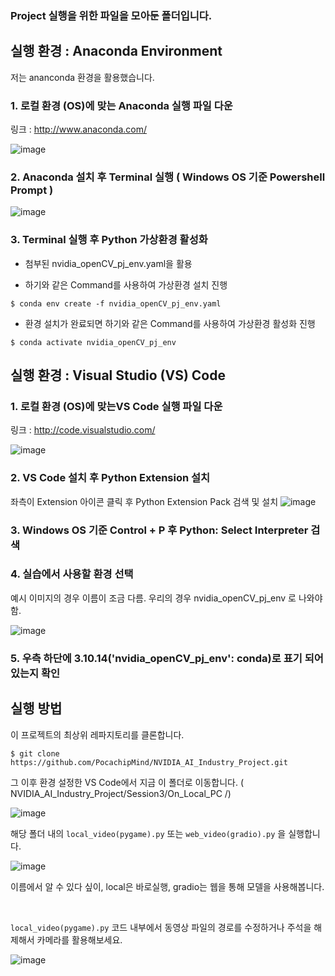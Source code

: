 ### Project 실행을 위한 파일을 모아둔 폴더입니다.

## 실행 환경 : Anaconda Environment

저는 ananconda 환경을 활용했습니다.

### 1. 로컬 환경 (OS)에 맞는 Anaconda 실행 파일 다운

링크 : http://www.anaconda.com/

![image](https://github.com/user-attachments/assets/eef74a9d-5c5b-4746-9fc0-fe6839dc87ca)


### 2. Anaconda 설치 후 Terminal 실행 ( Windows OS 기준 Powershell Prompt )

![image](https://github.com/user-attachments/assets/e50acb0e-1f3c-43d4-8700-df1366890a45)

### 3. Terminal 실행 후 Python 가상환경 활성화

- 첨부된 nvidia_openCV_pj_env.yaml을 활용
  
- 하기와 같은 Command를 사용하여 가상환경 설치 진행
```
$ conda env create -f nvidia_openCV_pj_env.yaml
```
- 환경 설치가 완료되면 하기와 같은 Command를 사용하여 가상환경 활성화 진행
```
$ conda activate nvidia_openCV_pj_env
```
## 실행 환경 : Visual Studio (VS) Code

### 1. 로컬 환경 (OS)에 맞는VS Code 실행 파일 다운

링크 : http://code.visualstudio.com/

![image](https://github.com/user-attachments/assets/e6e241c4-765a-4b4b-a886-549211a247c7)

### 2. VS Code 설치 후 Python Extension 설치
좌측이 Extension 아이콘 클릭 후 Python Extension Pack 검색 및 설치
![image](https://github.com/user-attachments/assets/76ebe31a-4b97-4db2-bd17-2eabf1a1c383)

### 3. Windows OS 기준 Control + P 후 Python: Select Interpreter 검색

### 4. 실습에서 사용할 환경 선택

예시 이미지의 경우 이름이 조금 다름. 우리의 경우 nvidia_openCV_pj_env 로 나와야함.

![image](https://github.com/user-attachments/assets/be946505-b5ab-4eb4-ae7f-0309a441d6a1)

### 5. 우측 하단에 3.10.14('nvidia_openCV_pj_env': conda)로 표기 되어있는지 확인

## 실행 방법

이 프로젝트의 최상위 레파지토리를 클론합니다. 
```
$ git clone https://github.com/PocachipMind/NVIDIA_AI_Industry_Project.git
```
그 이후 환경 설정한 VS Code에서 지금 이 폴더로 이동합니다. ( NVIDIA_AI_Industry_Project/Session3/On_Local_PC
/)

![image](https://github.com/user-attachments/assets/7ef7ecc4-f00f-49d6-a222-66f7e56bc4e6)

해당 폴더 내의 ```local_video(pygame).py``` 또는 ```web_video(gradio).py``` 을 실행합니다. 

![image](https://github.com/user-attachments/assets/689d01a8-ddb9-4afe-8be5-ac130650f203)

이름에서 알 수 있다 싶이, local은 바로실행, gradio는 웹을 통해 모델을 사용해봅니다.

<br>

```local_video(pygame).py``` 코드 내부에서 동영상 파일의 경로를 수정하거나 주석을 해제해서 카메라를 활용해보세요.

![image](https://github.com/user-attachments/assets/58255295-0388-4dfa-be92-f90870a51489)
